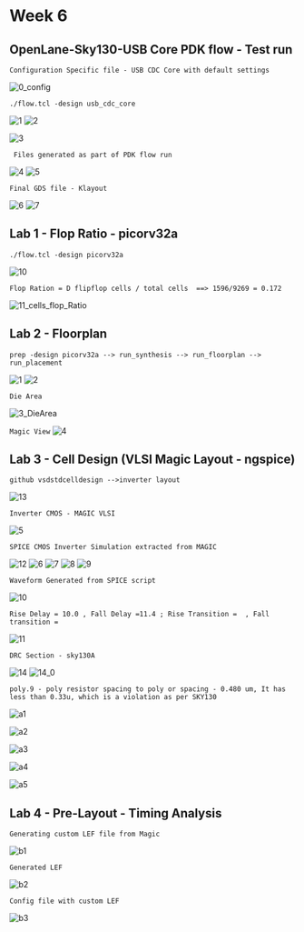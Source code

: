 # Week 6
## OpenLane-Sky130-USB Core PDK flow - Test run ##
``` Configuration Specific file - USB CDC Core with default settings ```

![0_config](https://github.com/user-attachments/assets/e7a0bae2-90b9-4b31-9b5f-adcb7e1bd0f1)

``` ./flow.tcl -design usb_cdc_core ```

![1](https://github.com/user-attachments/assets/bf80fa1c-dd68-4c80-80b5-0bcf6d5d5b78)
![2](https://github.com/user-attachments/assets/600c7ee0-f586-4d26-900f-ec0e23e2b1f8)



![3](https://github.com/user-attachments/assets/24556bc9-3a8c-4f2b-97ab-71a65e7c85e2)

``` Files generated as part of PDK flow run```

![4](https://github.com/user-attachments/assets/28e7d525-7f02-4b54-8035-201fe367995d)
![5](https://github.com/user-attachments/assets/9a032c49-9948-4a1f-841e-36d50aaddf16)

``` Final GDS file - Klayout ```

![6](https://github.com/user-attachments/assets/b9e8c225-db95-4707-a64e-658faa484ddd)
![7](https://github.com/user-attachments/assets/908e5777-6a55-487a-b8ac-69af4c68bcc5)

## Lab 1 - Flop Ratio - picorv32a

``` ./flow.tcl -design picorv32a ```

![10](https://github.com/user-attachments/assets/bbe5150a-0581-4107-9670-16256ad1159e)

``` Flop Ration = D flipflop cells / total cells  ==> 1596/9269 = 0.172 ```

![11_cells_flop_Ratio](https://github.com/user-attachments/assets/9b4a87d9-0c93-41d6-877b-5c4159040703)

## Lab 2 - Floorplan

``` prep -design picorv32a --> run_synthesis --> run_floorplan --> run_placement ```

![1](https://github.com/user-attachments/assets/33c7eee5-c32f-4791-9054-3bb5c085bebc)
![2](https://github.com/user-attachments/assets/cd72a672-99ad-40a1-a893-8e358bf99432)

``` Die Area ```

![3_DieArea](https://github.com/user-attachments/assets/a06e086c-0f9b-4ee0-95a7-ba9dd8aaf840)

``` Magic View ```
![4](https://github.com/user-attachments/assets/e2b23214-f632-4237-9603-82e801cea842)

## Lab 3 - Cell Design (VLSI Magic Layout - ngspice)

```github vsdstdcelldesign -->inverter layout```

![13](https://github.com/user-attachments/assets/a9814d36-c9e8-441e-9334-16be47d99532)


``` Inverter CMOS - MAGIC VLSI ```

![5](https://github.com/user-attachments/assets/6f42e796-b720-4edd-a61b-41038af3eb49)

```SPICE CMOS Inverter Simulation extracted from MAGIC```

![12](https://github.com/user-attachments/assets/49c69f9c-c75c-4035-9327-c152e28f49e7)
![6](https://github.com/user-attachments/assets/aa024c53-c78b-4710-8621-9d7a1d6356d8)
![7](https://github.com/user-attachments/assets/c33b604b-0dbd-4d75-907d-f4f15bdc3384)
![8](https://github.com/user-attachments/assets/039a4fff-f5a1-4ff6-8f2e-525c7c74127b)
![9](https://github.com/user-attachments/assets/0fd92e7c-a3fa-4995-a92b-45cd1969e6f7)

``` Waveform Generated from SPICE script ```

![10](https://github.com/user-attachments/assets/f07a2027-64b6-4b4a-9049-6f4e09a770bd)

``` Rise Delay = 10.0 , Fall Delay =11.4 ; Rise Transition =  , Fall transition = ```

![11](https://github.com/user-attachments/assets/ea762cb1-4631-4a18-befe-97459f3eb5c3)

```DRC Section - sky130A ```

![14](https://github.com/user-attachments/assets/ffe1b182-a0b1-429e-813b-417f843bf6e8)
![14_0](https://github.com/user-attachments/assets/b4be1c64-8d6c-481f-bf74-808ea43324e9)

```poly.9 - poly resistor spacing to poly or spacing - 0.480 um, It has less than 0.33u, which is a violation as per SKY130 ``` 

![a1](https://github.com/user-attachments/assets/a927021f-7121-4385-9d92-5ecaa2d03427)
  
![a2](https://github.com/user-attachments/assets/a97035e5-9ab0-412d-8a2e-5c11b5091c7a)
 
![a3](https://github.com/user-attachments/assets/fbb6b1fb-09d6-41f0-bb84-24a901498597)

![a4](https://github.com/user-attachments/assets/c2d05bed-2b89-4e52-82bc-417b4f356dfe)

![a5](https://github.com/user-attachments/assets/8b4fd614-6f66-4ba1-a90e-4556bcbf9da0)

## Lab 4 - Pre-Layout - Timing Analysis

``` Generating custom LEF file from Magic ```

![b1](https://github.com/user-attachments/assets/a3d4352f-0fdf-4c7a-9719-303ed133482e)

``` Generated LEF ```

![b2](https://github.com/user-attachments/assets/d8ec4499-257c-4cbf-b6cc-5fc35dfceaae)

``` Config file with custom LEF ```

![b3](https://github.com/user-attachments/assets/cb4cc02c-f9ee-463c-b47a-cf2f28f30fac)

